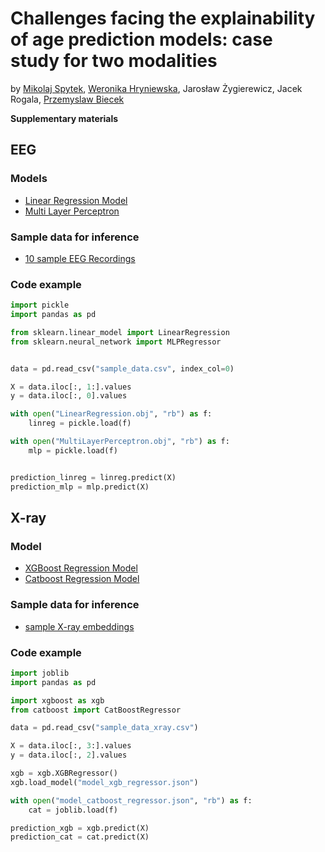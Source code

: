 # Challenges facing the explainability of age prediction models: case study for two modalities

by [Mikolaj Spytek](https://github.com/mikolajsp), [Weronika Hryniewska](https://github.com/Hryniewska), Jarosław Żygierewicz, Jacek Rogala, [Przemyslaw Biecek](https://github.com/pbiecek)

**Supplementary materials**

## EEG

### Models

- [Linear Regression Model](./EEG/LinearRegression.obj)
- [Multi Layer Perceptron](./EEG/MultiLayerPerceptron.obj)

### Sample data for inference
- [10 sample EEG Recordings](./EEG/sample_data.csv)

### Code example

```python
import pickle
import pandas as pd

from sklearn.linear_model import LinearRegression
from sklearn.neural_network import MLPRegressor


data = pd.read_csv("sample_data.csv", index_col=0)

X = data.iloc[:, 1:].values
y = data.iloc[:, 0].values

with open("LinearRegression.obj", "rb") as f:
    linreg = pickle.load(f)

with open("MultiLayerPerceptron.obj", "rb") as f:
    mlp = pickle.load(f)


prediction_linreg = linreg.predict(X)
prediction_mlp = mlp.predict(X)
```



## X-ray

### Model

- [XGBoost Regression Model](./X-ray/model_xgb_regressor.json)
- [Catboost Regression Model](./X-ray/model_catboost_regressor.json)

### Sample data for inference
- [sample X-ray embeddings](./X-ray/sample_data_xray.csv)

### Code example

```python
import joblib
import pandas as pd

import xgboost as xgb
from catboost import CatBoostRegressor

data = pd.read_csv("sample_data_xray.csv")

X = data.iloc[:, 3:].values
y = data.iloc[:, 2].values

xgb = xgb.XGBRegressor()
xgb.load_model("model_xgb_regressor.json")

with open("model_catboost_regressor.json", "rb") as f:
    cat = joblib.load(f)

prediction_xgb = xgb.predict(X)
prediction_cat = cat.predict(X)

```